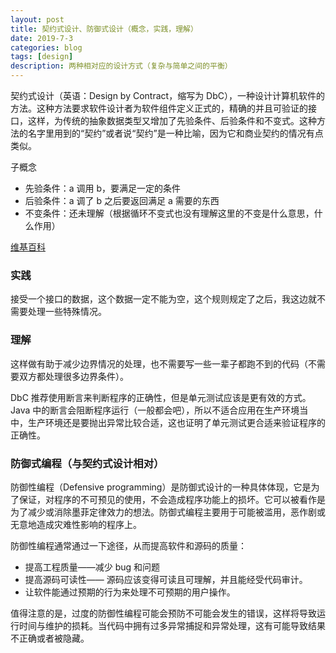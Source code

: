 ```yaml
---
layout: post
title: 契约式设计、防御式设计（概念，实践，理解）
date: 2019-7-3
categories: blog
tags: [design]
description: 两种相对应的设计方式（复杂与简单之间的平衡）
---
```


契约式设计（英语：Design by Contract，缩写为 DbC），一种设计计算机软件的方法。这种方法要求软件设计者为软件组件定义正式的，精确的并且可验证的接口，这样，为传统的抽象数据类型又增加了先验条件、后验条件和不变式。这种方法的名字里用到的“契约”或者说“契约”是一种比喻，因为它和商业契约的情况有点类似。

子概念

-   先验条件：a 调用 b，要满足一定的条件
-   后验条件：a 调了 b 之后要返回满足 a 需要的东西
-   不变条件：还未理解（根据循环不变式也没有理解这里的不变是什么意思，什么作用）

[维基百科](https://zh.wikipedia.org/wiki/%E5%A5%91%E7%BA%A6%E5%BC%8F%E8%AE%BE%E8%AE%A1)


### 实践

接受一个接口的数据，这个数据一定不能为空，这个规则规定了之后，我这边就不需要处理一些特殊情况。

### 理解

这样做有助于减少边界情况的处理，也不需要写一些一辈子都跑不到的代码（不需要双方都处理很多边界条件）。

DbC 推荐使用断言来判断程序的正确性，但是单元测试应该是更有效的方式。Java 中的断言会阻断程序运行（一般都会吧），所以不适合应用在生产环境当中，生产环境还是要抛出异常比较合适，这也证明了单元测试更合适来验证程序的正确性。

### 防御式编程（与契约式设计相对）

防御性编程（Defensive programming）是防御式设计的一种具体体现，它是为了保证，对程序的不可预见的使用，不会造成程序功能上的损坏。它可以被看作是为了减少或消除墨菲定律效力的想法。防御式编程主要用于可能被滥用，恶作剧或无意地造成灾难性影响的程序上。

防御性编程通常通过一下途径，从而提高软件和源码的质量：

-   提高工程质量——减少 bug 和问题
-   提高源码可读性—— 源码应该变得可读且可理解，并且能经受代码审计。
-   让软件能通过预期的行为来处理不可预期的用户操作。

值得注意的是，过度的防御性编程可能会预防不可能会发生的错误，这样将导致运行时间与维护的损耗。当代码中拥有过多异常捕捉和异常处理，这有可能导致结果不正确或者被隐藏。
